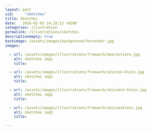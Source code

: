 ```yaml
---
layout: post
uid:     "sketches"
title: Sketches
date:   2016-02-03 14:18:12 +0100
categories: illustration
permalink: /illustrations/sketches
descriptionempty: true
backimage: /assets/images/background/fernseher.jpg
images:

  - url: /assets/images/illustrations/freework/meerestiere.jpg
    alt: sketches img1
    title:

  - url: /assets/images/illustrations/freework/skizzen-klein.jpg
    alt: sketches img1
    title:

  - url: /assets/images/illustrations/freework/skizzen3-klein.jpg
    alt: sketches img2
    title:

  - url: /assets/images/illustrations/freework/skizzenklein.jpg
    alt: sketches img3
    title:

---
```

